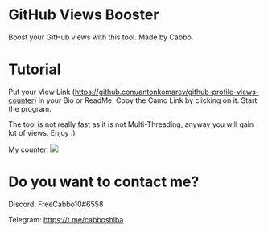 # GitHub Views Booster
 Boost your GitHub views with this tool. Made by Cabbo.
 
# Tutorial

Put your View Link (https://github.com/antonkomarev/github-profile-views-counter) in your Bio or ReadMe.
Copy the Camo Link by clicking on it.
Start the program.

The tool is not really fast as it is not Multi-Threading, anyway you will gain lot of views.
Enjoy :)

My counter:
![](https://komarev.com/ghpvc/?CabboShiba&color=green)

# Do you want to contact me?
Discord: FreeCabbo10#6558

Telegram: https://t.me/cabboshiba
